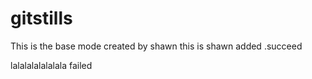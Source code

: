 # gitstills
This is the base mode created by shawn
this is shawn added
.succeed

lalalalalalalala  failed

